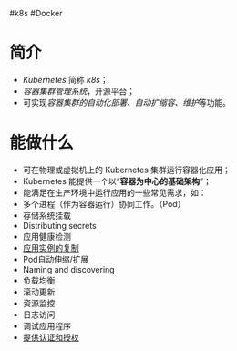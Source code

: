 #k8s #Docker

# 简介
- *Kubernetes* 简称 *k8s*；
- *容器集群管理系统*，开源平台；
- 可实现*容器集群的自动化部署、自动扩缩容、维护*等功能。

# 能做什么
- 可在物理或虚拟机上的 Kubernetes 集群运行容器化应用；
- Kubernetes 能提供一个以“**容器为中心的基础架构**”；
- 能满足在生产环境中运行应用的一些常见需求，如：
-   多个进程（作为容器运行）协同工作。（Pod）
-   存储系统挂载
-   Distributing secrets
-   应用健康检测
-   [应用实例的复制](http://docs.kubernetes.org.cn/314.html)
-   Pod自动伸缩/扩展
-   Naming and discovering
-   负载均衡
-   滚动更新
-   资源监控
-   日志访问
-   调试应用程序
-   [提供认证和授权](http://docs.kubernetes.org.cn/51.html)